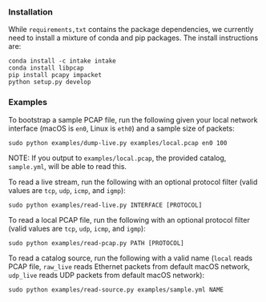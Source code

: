 ### Installation

While `requirements,txt` contains the package dependencies, we currently need to
install a mixture of conda and pip packages. The install instructions are:

```
conda install -c intake intake
conda install libpcap
pip install pcapy impacket
python setup.py develop
```

### Examples

To bootstrap a sample PCAP file, run the following given your local network
interface (macOS is `en0`, Linux is `eth0`) and a sample size of packets:

```
sudo python examples/dump-live.py examples/local.pcap en0 100
```

NOTE: If you output to `examples/local.pcap`, the provided catalog,
`sample.yml`, will be able to read this.

To read a live stream, run the following with an optional protocol filter
(valid values are `tcp`, `udp`, `icmp`, and `igmp`):

```
sudo python examples/read-live.py INTERFACE [PROTOCOL]
```

To read a local PCAP file, run the following with an optional protocol filter
(valid values are `tcp`, `udp`, `icmp`, and `igmp`):

```
sudo python examples/read-pcap.py PATH [PROTOCOL]
```

To read a catalog source, run the following with a valid name (`local` reads
PCAP file, `raw_live` reads Ethernet packets from default macOS network,
`udp_live` reads UDP packets from default macOS network):

```
sudo python examples/read-source.py examples/sample.yml NAME
```
